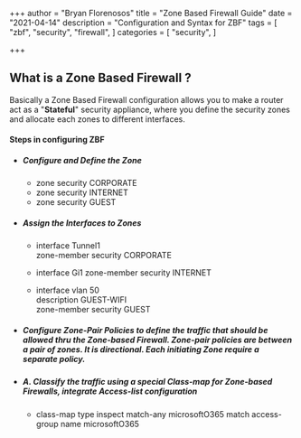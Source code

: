 +++
author = "Bryan Florenosos"
title = "Zone Based Firewall Guide"
date = "2021-04-14"
description = "Configuration and Syntax for ZBF"
tags = [
    "zbf",
    "security",
    "firewall",
]
categories = [
    "security",
]

+++

## What is a Zone Based Firewall ?

Basically a Zone Based Firewall configuration allows you to make a router act as a "**Stateful**" security appliance, where you define the security zones and allocate each zones to different interfaces.

#### Steps in configuring ZBF

* ##### Configure and Define the Zone
  * zone security CORPORATE
  * zone security INTERNET
  * zone security GUEST

* ##### Assign the Interfaces to Zones
  * interface Tunnel1  
    zone-member security CORPORATE

  * interface Gi1
    zone-member security INTERNET

  * interface vlan 50  
    description GUEST-WIFI  
    zone-member security GUEST  

* ##### Configure Zone-Pair Policies to define the traffic that should be allowed thru the Zone-based Firewall. Zone-pair policies are between a pair of zones. It is directional. Each initiating Zone require a separate policy.

* ##### A. Classify the traffic using a special Class-map for Zone-based Firewalls, integrate Access-list configuration
  * class-map type inspect match-any microsoftO365
   match access-group name microsoftO365


  


